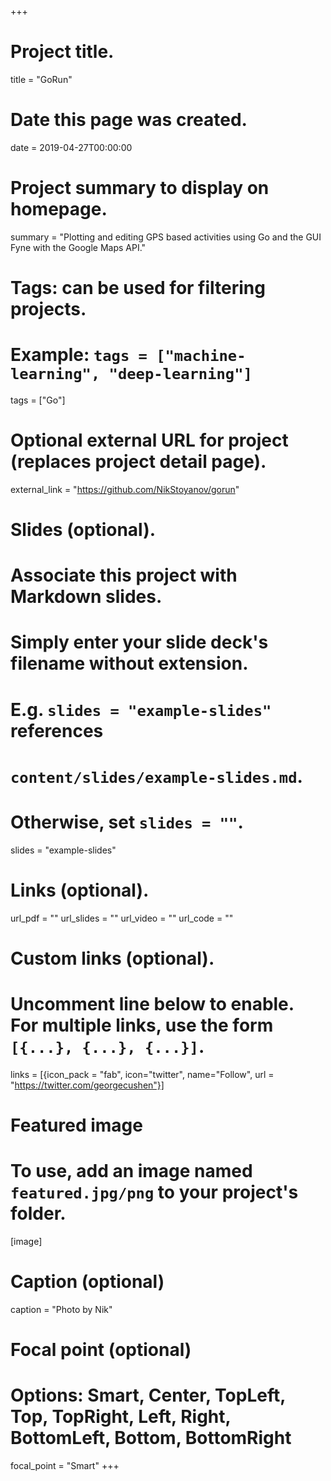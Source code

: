 +++
# Project title.
title = "GoRun"

# Date this page was created.
date = 2019-04-27T00:00:00

# Project summary to display on homepage.
summary = "Plotting and editing GPS based activities using Go and the GUI Fyne with the Google Maps API."

# Tags: can be used for filtering projects.
# Example: `tags = ["machine-learning", "deep-learning"]`
tags = ["Go"]

# Optional external URL for project (replaces project detail page).
external_link = "https://github.com/NikStoyanov/gorun"

# Slides (optional).
#   Associate this project with Markdown slides.
#   Simply enter your slide deck's filename without extension.
#   E.g. `slides = "example-slides"` references
#   `content/slides/example-slides.md`.
#   Otherwise, set `slides = ""`.
slides = "example-slides"

# Links (optional).
url_pdf = ""
url_slides = ""
url_video = ""
url_code = ""

# Custom links (optional).
#   Uncomment line below to enable. For multiple links, use the form `[{...}, {...}, {...}]`.
links = [{icon_pack = "fab", icon="twitter", name="Follow", url = "https://twitter.com/georgecushen"}]

# Featured image
# To use, add an image named `featured.jpg/png` to your project's folder.
[image]
  # Caption (optional)
  caption = "Photo by Nik"

  # Focal point (optional)
  # Options: Smart, Center, TopLeft, Top, TopRight, Left, Right, BottomLeft, Bottom, BottomRight
  focal_point = "Smart"
+++
